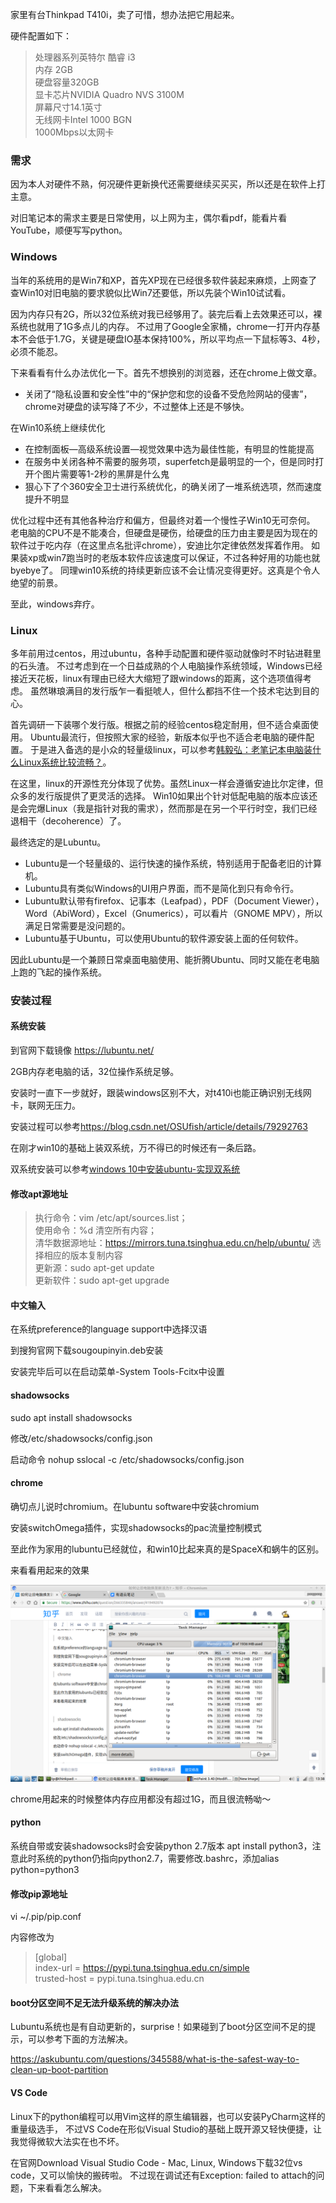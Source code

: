 家里有台Thinkpad T410i，卖了可惜，想办法把它用起来。

硬件配置如下：

>处理器系列英特尔 酷睿 i3 <br />
>内存 2GB <br />
>硬盘容量320GB <br />
>显卡芯片NVIDIA Quadro NVS 3100M <br />
>屏幕尺寸14.1英寸 <br />
>无线网卡Intel 1000 BGN <br />
>1000Mbps以太网卡 <br />
  
### 需求
因为本人对硬件不熟，何况硬件更新换代还需要继续买买买，所以还是在软件上打主意。

对旧笔记本的需求主要是日常使用，以上网为主，偶尔看pdf，能看片看YouTube，顺便写写python。

### Windows
当年的系统用的是Win7和XP，首先XP现在已经很多软件装起来麻烦，上网查了查Win10对旧电脑的要求貌似比Win7还要低，所以先装个Win10试试看。

因为内存只有2G，所以32位系统对我已经够用了。装完后看上去效果还可以，裸系统也就用了1G多点儿的内存。
不过用了Google全家桶，chrome一打开内存基本不会低于1.7G，关键是硬盘IO基本保持100%，所以平均点一下鼠标等3、4秒，必须不能忍。

下来看看有什么办法优化一下。首先不想换别的浏览器，还在chrome上做文章。

- 关闭了“隐私设置和安全性”中的“保护您和您的设备不受危险网站的侵害”，chrome对硬盘的读写降了不少，不过整体上还是不够快。

在Win10系统上继续优化

- 在控制面板—高级系统设置—视觉效果中选为最佳性能，有明显的性能提高
- 在服务中关闭各种不需要的服务项，superfetch是最明显的一个，但是同时打开个图片需要等1-2秒的黑屏是什么鬼
- 狠心下了个360安全卫士进行系统优化，的确关闭了一堆系统选项，然而速度提升不明显

优化过程中还有其他各种治疗和偏方，但最终对着一个慢性子Win10无可奈何。
老电脑的CPU不是不能凑合，但硬盘是硬伤，给硬盘的压力由主要是因为现在的软件过于吃内存（在这里点名批评chrome），安迪比尔定律依然发挥着作用。
如果装xp或win7跑当时的老版本软件应该速度可以保证，不过各种好用的功能也就byebye了。
同理win10系统的持续更新应该不会让情况变得更好。这真是个令人绝望的前景。

至此，windows弃疗。

### Linux
多年前用过centos，用过ubuntu，各种手动配置和硬件驱动就像时不时钻进鞋里的石头渣。
不过考虑到在一个日益成熟的个人电脑操作系统领域，Windows已经接近天花板，linux有理由已经大大缩短了跟windows的距离，这个选项值得考虑。
虽然琳琅满目的发行版乍一看挺唬人，但什么都挡不住一个技术宅达到目的心。

首先调研一下装哪个发行版。根据之前的经验centos稳定耐用，但不适合桌面使用。
Ubuntu最流行，但按照大家的经验，新版本似乎也不适合老电脑的硬件配置。
于是进入备选的是小众的轻量级linux，可以参考[韩毅弘：老笔记本电脑装什么Linux系统比较流畅？](https://www.zhihu.com/question/39518990/answer/81741280)。

在这里，linux的开源性充分体现了优势。虽然Linux一样会遵循安迪比尔定律，但众多的发行版提供了更灵活的选择。
Win10如果出个针对低配电脑的版本应该还是会完爆Linux（我是指针对我的需求），然而那是在另一个平行时空，我们已经退相干（decoherence）了。

最终选定的是Lubuntu。

- Lubuntu是一个轻量级的、运行快速的操作系统，特别适用于配备老旧的计算机。
- Lubuntu具有类似Windows的UI用户界面，而不是简化到只有命令行。
- Lubuntu默认带有firefox、记事本（Leafpad），PDF（Document Viewer），Word（AbiWord），Excel（Gnumerics），可以看片（GNOME MPV），所以满足日常需要是没问题的。
- Lubuntu基于Ubuntu，可以使用Ubuntu的软件源安装上面的任何软件。

因此Lubuntu是一个兼顾日常桌面电脑使用、能折腾Ubuntu、同时又能在老电脑上跑的飞起的操作系统。

### 安装过程
#### 系统安装
到官网下载镜像 <https://lubuntu.net/>

2GB内存老电脑的话，32位操作系统足够。

安装时一直下一步就好，跟装windows区别不大，对t410i也能正确识别无线网卡，联网无压力。

安装过程可以参考<https://blog.csdn.net/OSUfish/article/details/79292763>

在刚才win10的基础上装双系统，万不得已的时候还有一条后路。

双系统安装可以参考[windows 10中安装ubuntu-实现双系统](https://zhuanlan.zhihu.com/p/31271077)

#### 修改apt源地址

>执行命令：vim /etc/apt/sources.list； <br />
>使用命令：%d 清空所有内容； <br />
>清华数据源地址：https://mirrors.tuna.tsinghua.edu.cn/help/ubuntu/ 选择相应的版本复制内容 <br />
>更新源：sudo apt-get update <br />
>更新软件：sudo apt-get upgrade <br />

#### 中文输入
在系统preference的language support中选择汉语

到搜狗官网下载sougoupinyin.deb安装

安装完毕后可以在启动菜单-System Tools-Fcitx中设置

#### shadowsocks
sudo apt install shadowsocks

修改/etc/shadowsocks/config.json

启动命令 nohup sslocal -c /etc/shadowsocks/config.json

#### chrome
确切点儿说时chromium。在lubuntu software中安装chromium

安装switchOmega插件，实现shadowsocks的pac流量控制模式

至此作为家用的lubuntu已经就位，和win10比起来真的是SpaceX和蜗牛的区别。

来看看用起来的效果

![实际截屏](https://github.com/Skypolis/skypolis.github.io/blob/master/images/desktop.png)

chrome用起来的时候整体内存应用都没有超过1G，而且很流畅呦～

#### python
系统自带或安装shadowsocks时会安装python 2.7版本
apt install python3，注意此时系统的python仍指向python2.7，需要修改.bashrc，添加alias python=python3

#### 修改pip源地址
vi ~/.pip/pip.conf

内容修改为

>[global] <br />
>index-url = https://pypi.tuna.tsinghua.edu.cn/simple <br />
>trusted-host = pypi.tuna.tsinghua.edu.cn <br />

#### boot分区空间不足无法升级系统的解决办法
Lubuntu系统也是有自动更新的，surprise！如果碰到了boot分区空间不足的提示，可以参考下面的方法解决。

<https://askubuntu.com/questions/345588/what-is-the-safest-way-to-clean-up-boot-partition>

#### VS Code
Linux下的python编程可以用Vim这样的原生编辑器，也可以安装PyCharm这样的重量级选手，
不过VS Code在形似Visual Studio的基础上既开源又轻快便捷，让我觉得微软大法实在也不坏。

在官网Download Visual Studio Code - Mac, Linux, Windows下载32位vs code，又可以愉快的搬砖啦。
不过现在调试还有Exception: failed to attach的问题，下来看看怎么解决。
